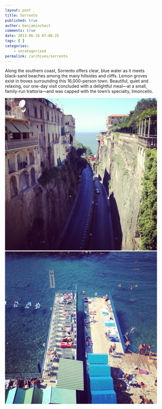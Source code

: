 ```yaml
---
layout: post
title: Sorrento
published: true
author: benjaminchait
comments: true
date: 2013-06-16 07:06:25
tags: [ ]
categories:
    - uncategorized
permalink: /archives/sorrento
---
```

Along the southern coast, Sorrento offers clear, blue water as it meets black-sand beaches among the many hillsides and cliffs. Lemon groves exist in troves surrounding this 16,000-person town. Beautiful, quiet and relaxing, our one-day visit concluded with a delightful meal—at a small, family-run trattoria—and was capped with the town’s specialty, limoncello.


![Steep hill][1]
![People on piers][2]

 [1]: /wp-content/uploads/media/img/2013/06-wp/20130620-210810.jpg
 [2]: /wp-content/uploads/media/img/2013/06-wp/20130620-211226.jpg
